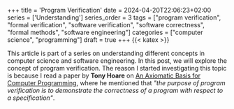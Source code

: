 +++
title = 'Program Verification'
date = 2024-04-20T22:06:23+02:00
series = ['Understanding']
series_order = 3
tags = ["program verification", "formal verification", "software verification", "software correctness", "formal methods", "software engineering"]
categories = ["computer science", "programming"]
draft = true
+++
{{< katex >}}

This article is part of a series on understanding different concepts in computer science and software engineering.
In this post, we will explore the concept of program verification.
The reason I started investigating this topic is because I read a paper by **Tony Hoare** on [An Axiomatic Basis for Computer Programming](https://www.cs.cmu.edu/~crary/819-f09/Hoare69.pdf), where he mentioned that *"the purpose of program verification is to demonstrate the correctness of a program with respect to a specification"*.
